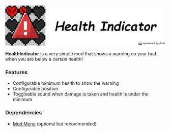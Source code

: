 ![banner](https://raw.githubusercontent.com/uku3lig/healthindicator/1.19/banner.png)

**HealthIndicator** is a very simple mod that shows a warning on your hud when you are below a certain health!

### Features
 - Configurable minimum health to show the warning
 - Configurable position
 - Toggleable sound when damage is taken and health is under the minimum

### Dependencies
 - [Mod Menu](https://modrinth.com/mod/modmenu) (optional but recommended)